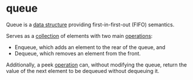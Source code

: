 # queue

Queue is a [data structure](computer_science/data_structure) providing first-in-first-out (FIFO) semantics.

Serves as a [collection](computer_science/collection) of elements with two main [operations](computer_science/operation):

- Enqueue, which adds an element to the rear of the queue, and
- Dequeue, which removes an element from the front.

Additionally, a peek [operation](computer_science/operation) can, without modifying the queue, return the value of the next element to be dequeued without dequeuing it.
